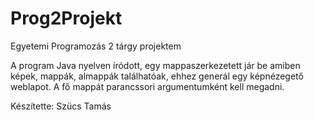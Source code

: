 # Prog2Projekt
Egyetemi Programozás 2 tárgy projektem

A program Java nyelven íródott, egy mappaszerkezetett jár be amiben képek, mappák, almappák találhatóak, ehhez generál egy képnézegető weblapot.
A fő mappát parancssori argumentumként kell megadni.

Készítette: Szücs Tamás
